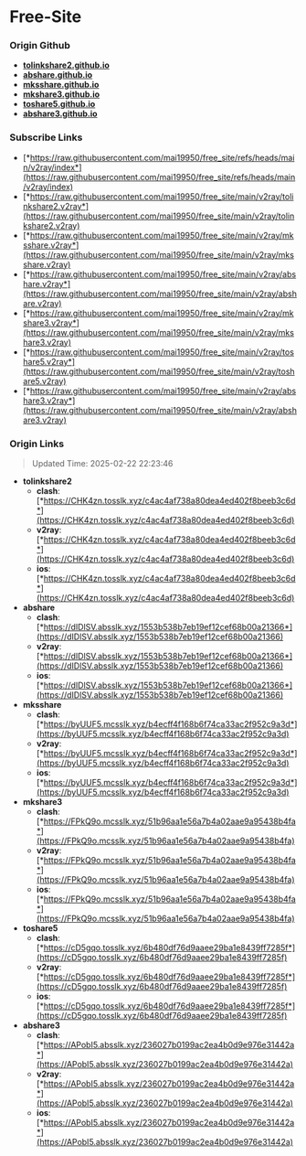 # Free-Site

### Origin Github

- [**tolinkshare2.github.io**](https://github.com/tolinkshare2/tolinkshare2.github.io)
- [**abshare.github.io**](https://github.com/abshare/abshare.github.io)
- [**mksshare.github.io**](https://github.com/mksshare/mksshare.github.io)
- [**mkshare3.github.io**](https://github.com/mkshare3/mkshare3.github.io)
- [**toshare5.github.io**](https://github.com/toshare5/toshare5.github.io)
- [**abshare3.github.io**](https://github.com/abshare3/abshare3.github.io)

### Subscribe Links

- [*https://raw.githubusercontent.com/mai19950/free_site/refs/heads/main/v2ray/index*](https://raw.githubusercontent.com/mai19950/free_site/refs/heads/main/v2ray/index)
- [*https://raw.githubusercontent.com/mai19950/free_site/main/v2ray/tolinkshare2.v2ray*](https://raw.githubusercontent.com/mai19950/free_site/main/v2ray/tolinkshare2.v2ray)
- [*https://raw.githubusercontent.com/mai19950/free_site/main/v2ray/mksshare.v2ray*](https://raw.githubusercontent.com/mai19950/free_site/main/v2ray/mksshare.v2ray)
- [*https://raw.githubusercontent.com/mai19950/free_site/main/v2ray/abshare.v2ray*](https://raw.githubusercontent.com/mai19950/free_site/main/v2ray/abshare.v2ray)
- [*https://raw.githubusercontent.com/mai19950/free_site/main/v2ray/mkshare3.v2ray*](https://raw.githubusercontent.com/mai19950/free_site/main/v2ray/mkshare3.v2ray)
- [*https://raw.githubusercontent.com/mai19950/free_site/main/v2ray/toshare5.v2ray*](https://raw.githubusercontent.com/mai19950/free_site/main/v2ray/toshare5.v2ray)
- [*https://raw.githubusercontent.com/mai19950/free_site/main/v2ray/abshare3.v2ray*](https://raw.githubusercontent.com/mai19950/free_site/main/v2ray/abshare3.v2ray)

### Origin Links

> Updated Time: 2025-02-22 22:23:46

- **tolinkshare2**
  - **clash**: [*https://CHK4zn.tosslk.xyz/c4ac4af738a80dea4ed402f8beeb3c6d*](https://CHK4zn.tosslk.xyz/c4ac4af738a80dea4ed402f8beeb3c6d)
  - **v2ray**: [*https://CHK4zn.tosslk.xyz/c4ac4af738a80dea4ed402f8beeb3c6d*](https://CHK4zn.tosslk.xyz/c4ac4af738a80dea4ed402f8beeb3c6d)
  - **ios**: [*https://CHK4zn.tosslk.xyz/c4ac4af738a80dea4ed402f8beeb3c6d*](https://CHK4zn.tosslk.xyz/c4ac4af738a80dea4ed402f8beeb3c6d)
- **abshare**
  - **clash**: [*https://dIDlSV.absslk.xyz/1553b538b7eb19ef12cef68b00a21366*](https://dIDlSV.absslk.xyz/1553b538b7eb19ef12cef68b00a21366)
  - **v2ray**: [*https://dIDlSV.absslk.xyz/1553b538b7eb19ef12cef68b00a21366*](https://dIDlSV.absslk.xyz/1553b538b7eb19ef12cef68b00a21366)
  - **ios**: [*https://dIDlSV.absslk.xyz/1553b538b7eb19ef12cef68b00a21366*](https://dIDlSV.absslk.xyz/1553b538b7eb19ef12cef68b00a21366)
- **mksshare**
  - **clash**: [*https://byUUF5.mcsslk.xyz/b4ecff4f168b6f74ca33ac2f952c9a3d*](https://byUUF5.mcsslk.xyz/b4ecff4f168b6f74ca33ac2f952c9a3d)
  - **v2ray**: [*https://byUUF5.mcsslk.xyz/b4ecff4f168b6f74ca33ac2f952c9a3d*](https://byUUF5.mcsslk.xyz/b4ecff4f168b6f74ca33ac2f952c9a3d)
  - **ios**: [*https://byUUF5.mcsslk.xyz/b4ecff4f168b6f74ca33ac2f952c9a3d*](https://byUUF5.mcsslk.xyz/b4ecff4f168b6f74ca33ac2f952c9a3d)
- **mkshare3**
  - **clash**: [*https://FPkQ9o.mcsslk.xyz/51b96aa1e56a7b4a02aae9a95438b4fa*](https://FPkQ9o.mcsslk.xyz/51b96aa1e56a7b4a02aae9a95438b4fa)
  - **v2ray**: [*https://FPkQ9o.mcsslk.xyz/51b96aa1e56a7b4a02aae9a95438b4fa*](https://FPkQ9o.mcsslk.xyz/51b96aa1e56a7b4a02aae9a95438b4fa)
  - **ios**: [*https://FPkQ9o.mcsslk.xyz/51b96aa1e56a7b4a02aae9a95438b4fa*](https://FPkQ9o.mcsslk.xyz/51b96aa1e56a7b4a02aae9a95438b4fa)
- **toshare5**
  - **clash**: [*https://cD5gqo.tosslk.xyz/6b480df76d9aaee29ba1e8439ff7285f*](https://cD5gqo.tosslk.xyz/6b480df76d9aaee29ba1e8439ff7285f)
  - **v2ray**: [*https://cD5gqo.tosslk.xyz/6b480df76d9aaee29ba1e8439ff7285f*](https://cD5gqo.tosslk.xyz/6b480df76d9aaee29ba1e8439ff7285f)
  - **ios**: [*https://cD5gqo.tosslk.xyz/6b480df76d9aaee29ba1e8439ff7285f*](https://cD5gqo.tosslk.xyz/6b480df76d9aaee29ba1e8439ff7285f)
- **abshare3**
  - **clash**: [*https://APobI5.absslk.xyz/236027b0199ac2ea4b0d9e976e31442a*](https://APobI5.absslk.xyz/236027b0199ac2ea4b0d9e976e31442a)
  - **v2ray**: [*https://APobI5.absslk.xyz/236027b0199ac2ea4b0d9e976e31442a*](https://APobI5.absslk.xyz/236027b0199ac2ea4b0d9e976e31442a)
  - **ios**: [*https://APobI5.absslk.xyz/236027b0199ac2ea4b0d9e976e31442a*](https://APobI5.absslk.xyz/236027b0199ac2ea4b0d9e976e31442a)

